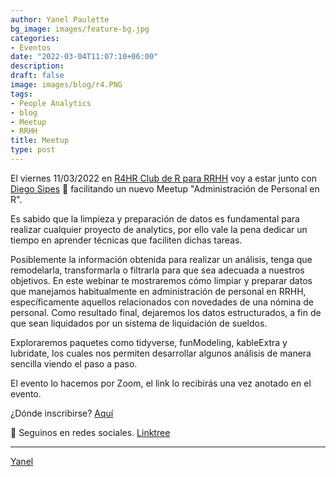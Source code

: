 ```yaml
---
author: Yanel Paulette
bg_image: images/feature-bg.jpg
categories:
- Eventos
date: "2022-03-04T11:07:10+06:00"
description: 
draft: false
image: images/blog/r4.PNG
tags:
- People Analytics
- blog
- Meetup
- RRHH
title: Meetup 
type: post
---
```


El viernes 11/03/2022 en [R4HR Club de R para RRHH](https://r4hr.club/) voy a estar junto con [Diego Sipes](https://www.linkedin.com/in/diego-s-51474032/) 👏 facilitando un nuevo Meetup "Administración de Personal en R".

Es sabido que la limpieza y preparación de datos es fundamental para realizar cualquier proyecto de analytics, por ello vale la pena dedicar un tiempo en aprender técnicas que faciliten dichas tareas.

Posiblemente la información obtenida para realizar un análisis, tenga que remodelarla, transformarla o filtrarla para que sea adecuada a nuestros objetivos. En este webinar te mostraremos cómo limpiar y preparar datos que manejamos habitualmente en administración de personal en RRHH, específicamente aquellos relacionados con novedades de una nómina de personal. Como resultado final, dejaremos los datos estructurados, a fin de que sean liquidados por un sistema de liquidación de sueldos.

Exploraremos paquetes como tidyverse, funModeling, kableExtra y lubridate, los cuales nos permiten desarrollar algunos análisis de manera sencilla viendo el paso a paso.

El evento lo hacemos por Zoom, el link lo recibirás una vez anotado en el evento.

¿Dónde inscribirse?  [Aquí](https://www.meetup.com/es/r4hr-club-r-para-rrhh/events/284365509/)



🥝 Seguinos en redes sociales. [Linktree](https://linktr.ee/r4hrclub)

------------------------------------------------------------------------


[Yanel](https://yanelpaulette.netlify.app/)

